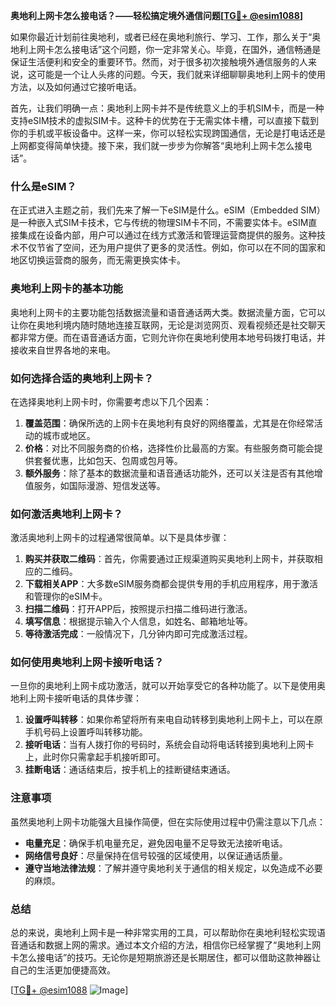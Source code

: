 **奥地利上网卡怎么接电话？——轻松搞定境外通信问题[[TG💪+ @esim1088](https://t.me/s/esim1088)]**

如果你最近计划前往奥地利，或者已经在奥地利旅行、学习、工作，那么关于“奥地利上网卡怎么接电话”这个问题，你一定非常关心。毕竟，在国外，通信畅通是保证生活便利和安全的重要环节。然而，对于很多初次接触境外通信服务的人来说，这可能是一个让人头疼的问题。今天，我们就来详细聊聊奥地利上网卡的使用方法，以及如何通过它接听电话。

首先，让我们明确一点：奥地利上网卡并不是传统意义上的手机SIM卡，而是一种支持eSIM技术的虚拟SIM卡。这种卡的优势在于无需实体卡槽，可以直接下载到你的手机或平板设备中。这样一来，你可以轻松实现跨国通信，无论是打电话还是上网都变得简单快捷。接下来，我们就一步步为你解答“奥地利上网卡怎么接电话”。

### 什么是eSIM？

在正式进入主题之前，我们先来了解一下eSIM是什么。eSIM（Embedded SIM）是一种嵌入式SIM卡技术，它与传统的物理SIM卡不同，不需要实体卡。eSIM直接集成在设备内部，用户可以通过在线方式激活和管理运营商提供的服务。这种技术不仅节省了空间，还为用户提供了更多的灵活性。例如，你可以在不同的国家和地区切换运营商的服务，而无需更换实体卡。

### 奥地利上网卡的基本功能

奥地利上网卡的主要功能包括数据流量和语音通话两大类。数据流量方面，它可以让你在奥地利境内随时随地连接互联网，无论是浏览网页、观看视频还是社交聊天都非常方便。而在语音通话方面，它则允许你在奥地利使用本地号码拨打电话，并接收来自世界各地的来电。

### 如何选择合适的奥地利上网卡？

在选择奥地利上网卡时，你需要考虑以下几个因素：

1. **覆盖范围**：确保所选的上网卡在奥地利有良好的网络覆盖，尤其是在你经常活动的城市或地区。
2. **价格**：对比不同服务商的价格，选择性价比最高的方案。有些服务商可能会提供套餐优惠，比如包天、包周或包月等。
3. **额外服务**：除了基本的数据流量和语音通话功能外，还可以关注是否有其他增值服务，如国际漫游、短信发送等。

### 如何激活奥地利上网卡？

激活奥地利上网卡的过程通常很简单。以下是具体步骤：

1. **购买并获取二维码**：首先，你需要通过正规渠道购买奥地利上网卡，并获取相应的二维码。
2. **下载相关APP**：大多数eSIM服务商都会提供专用的手机应用程序，用于激活和管理你的eSIM卡。
3. **扫描二维码**：打开APP后，按照提示扫描二维码进行激活。
4. **填写信息**：根据提示输入个人信息，如姓名、邮箱地址等。
5. **等待激活完成**：一般情况下，几分钟内即可完成激活过程。

### 如何使用奥地利上网卡接听电话？

一旦你的奥地利上网卡成功激活，就可以开始享受它的各种功能了。以下是使用奥地利上网卡接听电话的具体步骤：

1. **设置呼叫转移**：如果你希望将所有来电自动转移到奥地利上网卡上，可以在原手机号码上设置呼叫转移功能。
2. **接听电话**：当有人拨打你的号码时，系统会自动将电话转接到奥地利上网卡上，此时你只需拿起手机接听即可。
3. **挂断电话**：通话结束后，按手机上的挂断键结束通话。

### 注意事项

虽然奥地利上网卡功能强大且操作简便，但在实际使用过程中仍需注意以下几点：

- **电量充足**：确保手机电量充足，避免因电量不足导致无法接听电话。
- **网络信号良好**：尽量保持在信号较强的区域使用，以保证通话质量。
- **遵守当地法律法规**：了解并遵守奥地利关于通信的相关规定，以免造成不必要的麻烦。

### 总结

总的来说，奥地利上网卡是一种非常实用的工具，可以帮助你在奥地利轻松实现语音通话和数据上网的需求。通过本文介绍的方法，相信你已经掌握了“奥地利上网卡怎么接电话”的技巧。无论你是短期旅游还是长期居住，都可以借助这款神器让自己的生活更加便捷高效。

[[TG💪+ @esim1088](https://t.me/s/esim1088) ![Image](https://i.postimg.cc/4NQfJmqS/Snipaste-2025-05-13-00-14-12.png)]